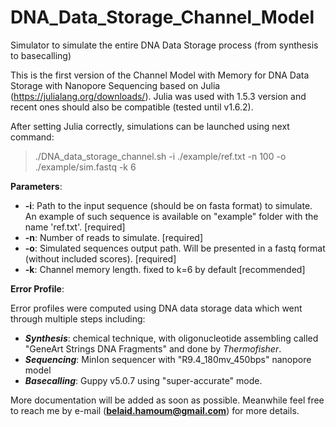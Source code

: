 # DNA_Data_Storage_Channel_Model

Simulator to simulate the entire DNA Data Storage process (from synthesis to basecalling)

This is the first version of the Channel Model with Memory for DNA Data Storage with Nanopore Sequencing based on Julia (https://julialang.org/downloads/).
Julia was used with 1.5.3 version and recent ones should also be compatible (tested until v1.6.2).

After setting Julia correctly, simulations can be launched using next command:

> ./DNA_data_storage_channel.sh -i ./example/ref.txt -n 100 -o ./example/sim.fastq -k 6
	
**Parameters**:

 * **-i**:  Path to the input sequence (should be on fasta format) to simulate. An example of such sequence is available on "example" folder with the name 'ref.txt'. [required]
 * **-n**:  Number of reads to simulate. [required]
 * **-o**:  Simulated sequences output path. Will be presented in a fastq format (without included scores). [required]
 * **-k**:  Channel memory length.  fixed to k=6 by default [recommended]

**Error Profile**:

Error profiles were computed using DNA data storage data which went through multiple steps including:
* **_Synthesis_**: chemical technique, with oligonucleotide assembling  called "GeneArt Strings DNA Fragments" and done by *Thermofisher*.
* **_Sequencing_**: MinIon sequencer with "R9.4_180mv_450bps" nanopore model  
* **_Basecalling_**: Guppy v5.0.7 using "super-accurate" mode. 


More documentation will be added as soon as possible. Meanwhile feel free to reach me by e-mail (**belaid.hamoum@gmail.com**) for more details.
